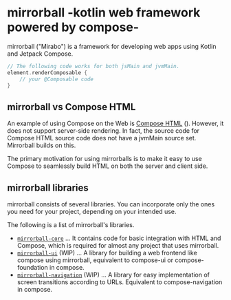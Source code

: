 # mirrorball -kotlin web framework powered by compose-

mirrorball ("Mirabo") is a framework for developing web apps using Kotlin and Jetpack Compose.

```kt
// The following code works for both jsMain and jvmMain.
element.renderComposable {
    // your @Composable code
}
```

## mirrorball vs Compose HTML

An example of using Compose on the Web
is [Compose HTML](https://github.com/JetBrains/compose-multiplatform/blob/master/html/README.md)
().
However, it does not support server-side rendering. In fact, the source code for Compose
HTML source code does not have a jvmMain source set. Mirrorball builds on this.

The primary motivation for using mirrorballs is to make it easy to use Compose to seamlessly build HTML on both the
server and client side.

## mirrorball libraries

mirrorball consists of several libraries. You can incorporate only the ones you need for your project, depending on your
intended use.

The following is a list of mirrorball's libraries.

- [`mirrorball-core`](./core/README.md) ... It contains code for basic integration with HTML and Compose, which is
  required for almost any project that uses mirrorball.
- [`mirrorball-ui`](./core/ui/README.md) (WIP) ... A library for building a web frontend like compose using mirrorball,
  equivalent to compose-ui or compose-foundation in
  compose.
- [`mirrorball-navigation`](./core/navigation/README.md) (WIP) ... A library for easy implementation of screen
  transitions according to URLs.
  Equivalent to compose-navigation in compose.
